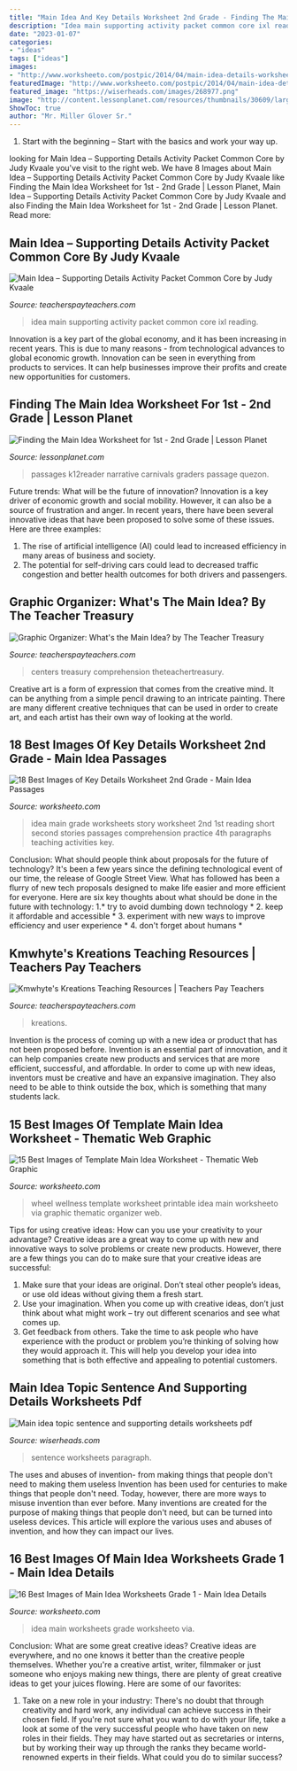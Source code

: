 ```yaml
---
title: "Main Idea And Key Details Worksheet 2nd Grade - Finding The Main Idea Worksheet For 1st"
description: "Idea main supporting activity packet common core ixl reading"
date: "2023-01-07"
categories:
- "ideas"
tags: ["ideas"]
images:
- "http://www.worksheeto.com/postpic/2014/04/main-idea-details-worksheets_396438.png"
featuredImage: "http://www.worksheeto.com/postpic/2014/04/main-idea-details-worksheets_396438.png"
featured_image: "https://wiserheads.com/images/268977.png"
image: "http://content.lessonplanet.com/resources/thumbnails/30609/large/bwluav9tywdpy2symde3mdmymi0xmtcxmy0xawjienjwlmpwzw.jpg?1490175229"
ShowToc: true
author: "Mr. Miller Glover Sr."
---
```



1. Start with the beginning – Start with the basics and work your way up.

	

		
looking for Main Idea – Supporting Details Activity Packet Common Core by Judy Kvaale you've visit to the right web. We have 8 Images about Main Idea – Supporting Details Activity Packet Common Core by Judy Kvaale like Finding the Main Idea Worksheet for 1st - 2nd Grade | Lesson Planet, Main Idea – Supporting Details Activity Packet Common Core by Judy Kvaale and also Finding the Main Idea Worksheet for 1st - 2nd Grade | Lesson Planet. Read more:
		
    
## Main Idea – Supporting Details Activity Packet Common Core By Judy Kvaale

<img loading=lazy src="https://ecdn.teacherspayteachers.com/thumbitem/Main-Idea-Supporting-Details-Activity-Packet-Common-Core-1470059502/original-545271-2.jpg" onerror="this.onerror=null;this.src='https://tse3.mm.bing.net/th?id=OIP.bn-wIPowO4yK0IwohoBeewAAAA&amp;pid=15.1';" alt="Main Idea – Supporting Details Activity Packet Common Core by Judy Kvaale">

_Source: teacherspayteachers.com_

>idea main supporting activity packet common core ixl reading. 

	

Innovation is a key part of the global economy, and it has been increasing in recent years. This is due to many reasons - from technological advances to global economic growth. Innovation can be seen in everything from products to services. It can help businesses improve their profits and create new opportunities for customers.

    
## Finding The Main Idea Worksheet For 1st - 2nd Grade | Lesson Planet

<img loading=lazy src="http://content.lessonplanet.com/resources/thumbnails/30609/large/bwluav9tywdpy2symde3mdmymi0xmtcxmy0xawjienjwlmpwzw.jpg?1490175229" onerror="this.onerror=null;this.src='https://tse1.mm.bing.net/th?id=OIP.rkPEBjV90-_D9eHfTMgmPwAAAA&amp;pid=15.1';" alt="Finding the Main Idea Worksheet for 1st - 2nd Grade | Lesson Planet">

_Source: lessonplanet.com_

>passages k12reader narrative carnivals graders passage quezon. 

	

Future trends: What will be the future of innovation?
Innovation is a key driver of economic growth and social mobility. However, it can also be a source of frustration and anger. In recent years, there have been several innovative ideas that have been proposed to solve some of these issues. Here are three examples:
1. The rise of artificial intelligence (AI) could lead to increased efficiency in many areas of business and society.
2. The potential for self-driving cars could lead to decreased traffic congestion and better health outcomes for both drivers and passengers.

    
## Graphic Organizer: What&#039;s The Main Idea? By The Teacher Treasury

<img loading=lazy src="https://ecdn.teacherspayteachers.com/thumbitem/Graphic-Organizer-Whats-the-Main-Idea-1657186-1500873445/original-1657186-3.jpg" onerror="this.onerror=null;this.src='https://tse4.mm.bing.net/th?id=OIP.YM_lRJFxpfxv36YlXDTQYwAAAA&amp;pid=15.1';" alt="Graphic Organizer: What&#039;s the Main Idea? by The Teacher Treasury">

_Source: teacherspayteachers.com_

>centers treasury comprehension theteachertreasury. 

	

Creative art is a form of expression that comes from the creative mind. It can be anything from a simple pencil drawing to an intricate painting. There are many different creative techniques that can be used in order to create art, and each artist has their own way of looking at the world.

    
## 18 Best Images Of Key Details Worksheet 2nd Grade - Main Idea Passages

<img loading=lazy src="http://www.worksheeto.com/postpic/2011/08/main-idea-story-worksheets_552228.jpg" onerror="this.onerror=null;this.src='https://tse1.mm.bing.net/th?id=OIP.IjZJRoVdrIxkdiQ8qwgwFAHaJk&amp;pid=15.1';" alt="18 Best Images of Key Details Worksheet 2nd Grade - Main Idea Passages">

_Source: worksheeto.com_

>idea main grade worksheets story worksheet 2nd 1st reading short second stories passages comprehension practice 4th paragraphs teaching activities key. 

	

Conclusion: What should people think about proposals for the future of technology?
It's been a few years since the defining technological event of our time, the release of Google Street View. What has followed has been a flurry of new tech proposals designed to make life easier and more efficient for everyone. Here are six key thoughts about what should be done in the future with technology: 
1.* try to avoid dumbing down technology *
2. keep it affordable and accessible *
3. experiment with new ways to improve efficiency and user experience *
4. don't forget about humans *

    
## Kmwhyte&#039;s Kreations Teaching Resources | Teachers Pay Teachers

<img loading=lazy src="https://ecdn.teacherspayteachers.com/thumbitem/Main-Idea-Quiz-059056400-1384727617/original-982142-1.jpg" onerror="this.onerror=null;this.src='https://tse2.mm.bing.net/th?id=OIP.FkEgxtaL4WUvK6jHFcfFKgAAAA&amp;pid=15.1';" alt="Kmwhyte&#039;s Kreations Teaching Resources | Teachers Pay Teachers">

_Source: teacherspayteachers.com_

>kreations. 

	

Invention is the process of coming up with a new idea or product that has not been proposed before. Invention is an essential part of innovation, and it can help companies create new products and services that are more efficient, successful, and affordable. In order to come up with new ideas, inventors must be creative and have an expansive imagination. They also need to be able to think outside the box, which is something that many students lack.

    
## 15 Best Images Of Template Main Idea Worksheet - Thematic Web Graphic

<img loading=lazy src="http://www.worksheeto.com/postpic/2014/06/wellness-wheel-worksheet-printable-template_552043.png" onerror="this.onerror=null;this.src='https://tse1.mm.bing.net/th?id=OIP.tHFhhMglwRim7k3qurZw9AHaJl&amp;pid=15.1';" alt="15 Best Images of Template Main Idea Worksheet - Thematic Web Graphic">

_Source: worksheeto.com_

>wheel wellness template worksheet printable idea main worksheeto via graphic thematic organizer web. 

	

Tips for using creative ideas: How can you use your creativity to your advantage?
Creative ideas are a great way to come up with new and innovative ways to solve problems or create new products. However, there are a few things you can do to make sure that your creative ideas are successful:
1) Make sure that your ideas are original. Don’t steal other people’s ideas, or use old ideas without giving them a fresh start.
2) Use your imagination. When you come up with creative ideas, don’t just think about what might work – try out different scenarios and see what comes up.
3) Get feedback from others. Take the time to ask people who have experience with the product or problem you’re thinking of solving how they would approach it. This will help you develop your idea into something that is both effective and appealing to potential customers.

    
## Main Idea Topic Sentence And Supporting Details Worksheets Pdf

<img loading=lazy src="https://wiserheads.com/images/268977.png" onerror="this.onerror=null;this.src='https://tse1.mm.bing.net/th?id=OIP.UK5h0q4ozEW6uDFw5PKO4wHaJ8&amp;pid=15.1';" alt="Main idea topic sentence and supporting details worksheets pdf">

_Source: wiserheads.com_

>sentence worksheets paragraph. 

	

The uses and abuses of invention- from making things that people don't need to making them useless
Invention has been used for centuries to make things that people don't need. Today, however, there are more ways to misuse invention than ever before. Many inventions are created for the purpose of making things that people don't need, but can be turned into useless devices. This article will explore the various uses and abuses of invention, and how they can impact our lives.

    
## 16 Best Images Of Main Idea Worksheets Grade 1 - Main Idea Details

<img loading=lazy src="http://www.worksheeto.com/postpic/2014/04/main-idea-details-worksheets_396438.png" onerror="this.onerror=null;this.src='https://tse1.mm.bing.net/th?id=OIP.CzqX6YJMOI6-W6bJkCi3wwHaJ4&amp;pid=15.1';" alt="16 Best Images of Main Idea Worksheets Grade 1 - Main Idea Details">

_Source: worksheeto.com_

>idea main worksheets grade worksheeto via. 

	

Conclusion: What are some great creative ideas?
Creative ideas are everywhere, and no one knows it better than the creative people themselves. Whether you're a creative artist, writer, filmmaker or just someone who enjoys making new things, there are plenty of great creative ideas to get your juices flowing. Here are some of our favorites: 
1. Take on a new role in your industry: There's no doubt that through creativity and hard work, any individual can achieve success in their chosen field. If you're not sure what you want to do with your life, take a look at some of the very successful people who have taken on new roles in their fields. They may have started out as secretaries or interns, but by working their way up through the ranks they became world-renowned experts in their fields. What could you do to similar success? 


